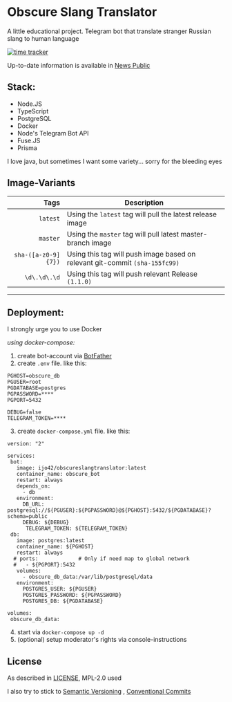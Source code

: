 # Obscure Slang Translator

A little educational project. Telegram bot that translate stranger Russian slang to human language

[![time tracker](https://wakatime.com/badge/github/ijo42/ObscureSlangTranslator.svg)](https://wakatime.com/badge/github/ijo42/ObscureSlangTranslator)

Up-to-date information is available in [News Public](https://t.me/obscurenews)

## Stack:

* Node.JS
* TypeScript
* PostgreSQL
* Docker
* Node's Telegram Bot API
* Fuse.JS
* Prisma

I love java, but sometimes I want some variety... sorry for the bleeding eyes

## Image-Variants

|                Tags | Description                                                  |
| ------------------: | ------------------------------------------------------------ |
|            `latest` | Using the `latest` tag will pull the latest release image    |
|            `master` | Using the `master` tag will pull latest master-branch image  |
| `sha-([a-z0-9]{7})` | Using this tag will push image based on relevant git-commit `(sha-155fc99)` |
|        `\d\.\d\.\d` | Using this tag will push relevant Release `(1.1.0)`          |

------

## Deployment:

I strongly urge you to use Docker

*using docker-compose:*

1. create bot-account via [BotFather](https://telegram.me/BotFather)
2. create `.env` file. like this:

```
PGHOST=obscure_db
PGUSER=root
PGDATABASE=postgres
PGPASSWORD=****
PGPORT=5432

DEBUG=false
TELEGRAM_TOKEN=****
```

3. create `docker-compose.yml` file. like this:

 ```
version: "2"

services:
  bot:
    image: ijo42/obscureslangtranslator:latest
    container_name: obscure_bot
    restart: always
    depends_on:
      - db
    environment:
      DB_URL: postgresql://${PGUSER}:${PGPASSWORD}@${PGHOST}:5432/${PGDATABASE}?schema=public
      DEBUG: ${DEBUG}
       TELEGRAM_TOKEN: ${TELEGRAM_TOKEN}
  db:
    image: postgres:latest
    container_name: ${PGHOST}
    restart: always
   # ports:             # Only if need map to global network
   #   - ${PGPORT}:5432
    volumes:
      - obscure_db_data:/var/lib/postgresql/data
    environment:
      POSTGRES_USER: ${PGUSER}
      POSTGRES_PASSWORD: ${PGPASSWORD}
      POSTGRES_DB: ${PGDATABASE}

volumes:
  obscure_db_data:
 ```

4. start via `docker-compose up -d`
5. (optional) setup moderator's rights via console-instructions

## License

As described in [LICENSE](https://github.com/ijo42/ObscureSlangTranslator/blob/master/LICENSE), MPL-2.0 used

I also try to stick to [Semantic Versioning](https://semver.org/)
, [Conventional Commits](https://www.conventionalcommits.org/en/v1.0.0/)

